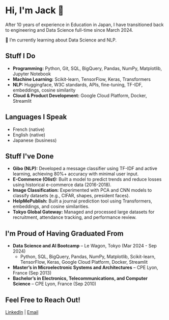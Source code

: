 # Hi, I'm Jack 👋  

After 10 years of experience in Education in Japan, I have transitioned back to engineering and Data Science full-time since March 2024.  

🌱 I’m currently learning about Data Science and NLP.  

## Stuff I Do  

- **Programming:** Python, Git, SQL, BigQuery, Pandas, NumPy, Matplotlib, Jupyter Notebook  
- **Machine Learning:** Scikit-learn, TensorFlow, Keras, Transformers  
- **NLP:** Huggingface, W3C standards, APIs, fine-tuning, TF-IDF, embeddings, cosine similarity  
- **Cloud & Product Development:** Google Cloud Platform, Docker, Streamlit  

## Languages I Speak  

- French (native)  
- English (native)  
- Japanese (business)  

## Stuff I've Done

- **Gibo (NLP):** Developed a message classifier using TF-IDF and active learning, achieving 80%+ accuracy with minimal user input.  
- **E-Commerce (Olist):** Built a model to predict trends and reduce losses using historical e-commerce data (2016-2018).  
- **Image Classification:** Experimented with PCA and CNN models to classify datasets (e.g., CIFAR, shapes, president faces).  
- **HelpMePublish:** Built a journal prediction tool using Transformers, embeddings, and cosine similarities.  
- **Tokyo Global Gateway:** Managed and processed large datasets for recruitment, attendance tracking, and performance review.  

## I'm Proud of Having Graduated From  

- **Data Science and AI Bootcamp** – Le Wagon, Tokyo (Mar 2024 - Sep 2024)  
  - Python, SQL, BigQuery, Pandas, NumPy, Matplotlib, Scikit-learn, TensorFlow, Keras, Google Cloud Platform, Docker, Streamlit  
- **Master’s in Microelectronic Systems and Architectures** – CPE Lyon, France (Sep 2013)  
- **Bachelor’s in Electronics, Telecommunications, and Computer Science** – CPE Lyon, France (Sep 2010)  

## Feel Free to Reach Out!  
[LinkedIn](https://www.linkedin.com/in/jack-dryvers) | [Email](mailto:j.dryvers@proton.me)  
